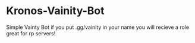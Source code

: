 # Kronos-Vainity-Bot
Simple Vainty Bot if you put .gg/vainity in your name you will recieve a role great for rp servers!
